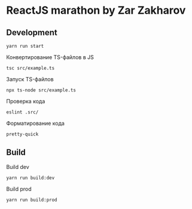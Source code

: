 # ReactJS marathon by Zar Zakharov

## Development

```shell
yarn run start
```

Конвертирование TS-файлов в JS

```shell
tsc src/example.ts
```

Запуск TS-файлов

```
npx ts-node src/example.ts
```

Проверка кода

```
eslint .src/
```

Форматирование кода

```
pretty-quick
```

## Build

Build dev

```shell
yarn run build:dev
```

Build prod

```shell
yarn run build:prod
```
